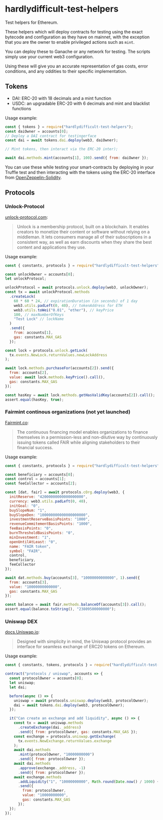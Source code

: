 # hardlydifficult-test-helpers

Test helpers for Ethereum.

These helpers which will deploy contracts for testing using the exact bytecode and configuration as they have on mainnet, with the exception that you are the owner to enable privileged actions such as `mint`.

You can deploy these to Ganache or any network for testing. The scripts simply use your current web3 configuration.

Using these will give you an accurate representation of gas costs, error conditions, and any oddities to their specific implementation.

## Tokens

 - DAI: ERC-20 with 18 decimals and a mint function
 - USDC: an upgradable ERC-20 with 6 decimals and mint and blacklist functions

Usage example: 

```javascript
const { tokens } = require("hardlydifficult-test-helpers");
const daiOwner = accounts[0];
// Deploy a DAI contract for testingerface
const dai = await tokens.dai.deploy(web3, daiOwner);

// Mint tokens, then interact via the ERC-20 inter);

await dai.methods.mint(accounts[1], 100).send({ from: daiOwner });
```

You can use these while testing your smart-contracts by deploying in your Truffle test and then interacting with the tokens using the ERC-20 interface from [OpenZeppelin-Solidity](https://www.npmjs.com/package/openzeppelin-solidity).


## Protocols 

### Unlock-Protocol

[unlock-protocol.com](https://unlock-protocol.com):
> Unlock is a membership protocol, built on a blockchain. It enables creators to monetize their content or software without relying on a middleman. It lets consumers manage all of their subscriptions in a consistent way, as well as earn discounts when they share the best content and applications they use.

Usage example:

```javascript
const { constants, protocols } = require("hardlydifficult-test-helpers");

const unlockOwner = accounts[0];
let unlockProtocol;

unlockProtocol = await protocols.unlock.deploy(web3, unlockOwner);
const tx = await unlockProtocol.methods
  .createLock(
    60 * 60 * 24, // expirationDuration (in seconds) of 1 day
    web3.utils.padLeft(0, 40), // tokenAddress for ETH
    web3.utils.toWei("0.01", "ether"), // keyPrice
    100, // maxNumberOfKeys
    "Test Lock" // lockName
  )
  .send({
    from: accounts[1],
    gas: constants.MAX_GAS
  });

const lock = protocols.unlock.getLock(
  tx.events.NewLock.returnValues.newLockAddress
);

await lock.methods.purchaseFor(accounts[2]).send({
  from: accounts[2],
  value: await lock.methods.keyPrice().call(),
  gas: constants.MAX_GAS
});

const hasKey = await lock.methods.getHasValidKey(accounts[2]).call();
assert.equal(hasKey, true);
```

### Fairmint continous organizations (not yet launched)

[Fairmint.co](https://fairmint.co):

> The continuous financing model enables organizations to finance themselves in a permission-less and non-dilutive way by continuously issuing tokens called FAIR while aligning stakeholders to their financial success.

Usage example:

```javascript
const { constants, protocols } = require("hardlydifficult-test-helpers");

const beneficiary = accounts[0];
const control = accounts[1];
const feeCollector = accounts[2];

const [dat, fair] = await protocols.cOrg.deploy(web3, {
  initReserve: "42000000000000000000",
  currency: web3.utils.padLeft(0, 40),
  initGoal: "0",
  buySlopeNum: "1",
  buySlopeDen: "100000000000000000000",
  investmentReserveBasisPoints: "1000",
  revenueCommitementBasisPoints: "1000",
  feeBasisPoints: "0",
  burnThresholdBasisPoints: "0",
  minInvestment: "1",
  openUntilAtLeast: "0",
  name: "FAIR token",
  symbol: "FAIR",
  control,
  beneficiary,
  feeCollector
});

await dat.methods.buy(accounts[3], "10000000000000", 1).send({
  from: accounts[3],
  value: "10000000000000",
  gas: constants.MAX_GAS
});

const balance = await fair.methods.balanceOf(accounts[3]).call();
assert.equal(balance.toString(), "23809500000000");
```

### Uniswap DEX

[docs.Uniswap.io](https://docs.uniswap.io/):

> Designed with simplicity in mind, the Uniswap protocol provides an interface for seamless exchange of ERC20 tokens on Ethereum.

Usage example:

```javascript
const { constants, tokens, protocols } = require("hardlydifficult-test-helpers");

contract("protocols / uniswap", accounts => {
  const protocolOwner = accounts[0];
  let uniswap;
  let dai;

  before(async () => {
    uniswap = await protocols.uniswap.deploy(web3, protocolOwner);
    dai = await tokens.dai.deploy(web3, protocolOwner);
  });

  it("Can create an exchange and add liquidity", async () => {
    const tx = await uniswap.methods
      .createExchange(dai._address)
      .send({ from: protocolOwner, gas: constants.MAX_GAS });
    const exchange = protocols.uniswap.getExchange(
      tx.events.NewExchange.returnValues.exchange
    );
    await dai.methods
      .mint(protocolOwner, "10000000000")
      .send({ from: protocolOwner });
    await dai.methods
      .approve(exchange._address, -1)
      .send({ from: protocolOwner });
    await exchange.methods
      .addLiquidity("1", "10000000000", Math.round(Date.now() / 1000) + 60)
      .send({
        from: protocolOwner,
        value: "10000000000",
        gas: constants.MAX_GAS
      });
  });
});
```
